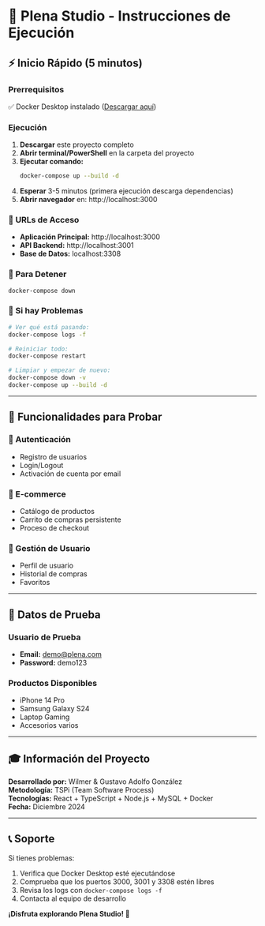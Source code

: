 # 🚀 Plena Studio - Instrucciones de Ejecución

## ⚡ Inicio Rápido (5 minutos)

### Prerrequisitos
✅ Docker Desktop instalado ([Descargar aquí](https://www.docker.com/products/docker-desktop/))

### Ejecución
1. **Descargar** este proyecto completo
2. **Abrir terminal/PowerShell** en la carpeta del proyecto
3. **Ejecutar comando:**
   ```bash
   docker-compose up --build -d
   ```
4. **Esperar** 3-5 minutos (primera ejecución descarga dependencias)
5. **Abrir navegador** en: http://localhost:3000

### 🎯 URLs de Acceso
- **Aplicación Principal:** http://localhost:3000
- **API Backend:** http://localhost:3001
- **Base de Datos:** localhost:3308

### 🛑 Para Detener
```bash
docker-compose down
```

### 🔧 Si hay Problemas
```bash
# Ver qué está pasando:
docker-compose logs -f

# Reiniciar todo:
docker-compose restart

# Limpiar y empezar de nuevo:
docker-compose down -v
docker-compose up --build -d
```

---

## 📱 Funcionalidades para Probar

### 🔐 Autenticación
- Registro de usuarios
- Login/Logout
- Activación de cuenta por email

### 🛒 E-commerce
- Catálogo de productos
- Carrito de compras persistente
- Proceso de checkout

### 👤 Gestión de Usuario
- Perfil de usuario
- Historial de compras
- Favoritos

---

## 🔗 Datos de Prueba

### Usuario de Prueba
- **Email:** demo@plena.com
- **Password:** demo123

### Productos Disponibles
- iPhone 14 Pro
- Samsung Galaxy S24
- Laptop Gaming
- Accesorios varios

---

## 🎓 Información del Proyecto

**Desarrollado por:** Wilmer & Gustavo Adolfo González  
**Metodología:** TSPi (Team Software Process)  
**Tecnologías:** React + TypeScript + Node.js + MySQL + Docker  
**Fecha:** Diciembre 2024

---

## 📞 Soporte

Si tienes problemas:
1. Verifica que Docker Desktop esté ejecutándose
2. Comprueba que los puertos 3000, 3001 y 3308 estén libres
3. Revisa los logs con `docker-compose logs -f`
4. Contacta al equipo de desarrollo

**¡Disfruta explorando Plena Studio! 🎉**
